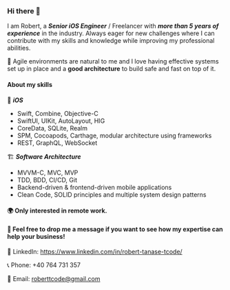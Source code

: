 ### Hi there 👋

I am Robert, a **_Senior iOS Engineer_** / Freelancer with **_more than 5 years of experience_** in the industry. 
Always eager for new challenges where I can contribute with my skills and knowledge while improving my professional abilities.

🚀 Agile environments are natural to me and I love having effective systems set up in place and a **good architecture** to build safe and fast on top of it.

#### About my skills

📱 **_iOS_**
- Swift, Combine, Objective-C
- SwiftUI, UIKit, AutoLayout, HIG
- CoreData, SQLite, Realm
- SPM, Cocoapods, Carthage, modular architecture using frameworks
- REST, GraphQL, WebSocket

🏗 **_Software Architecture_**
- MVVM-C, MVC, MVP
- TDD, BDD, CI/CD, Git
- Backend-driven & frontend-driven mobile applications
- Clean Code, SOLID principles and multiple system design patterns


#### 🌍 Only interested in remote work.


#### 🤝 Feel free to drop me a message if you want to see how my expertise can help your business! 



👀 LinkedIn: https://www.linkedin.com/in/robert-tanase-tcode/

📞 Phone: +40 764 731 357

📧 Email: roberttcode@gmail.com
